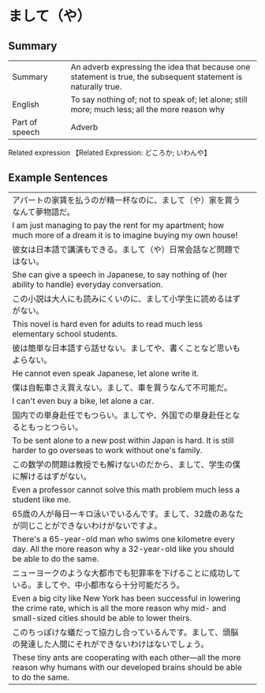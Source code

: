 # まして（や）

## Summary

<table><tr>   <td>Summary<td>   <td>An adverb expressing the idea that because one statement is true, the subsequent statement is naturally true.</td><tr><tr>   <td>English<td>   <td>To say nothing of; not to speak of; let alone; still more; much less; all the more reason why</td><tr><tr>   <td>Part of speech<td>   <td>Adverb</td><tr></table><tr>   <td>Related expression<td>   <td>【Related Expression: どころか; いわんや】</td><tr></table></table>

## Example Sentences

<table><tr><td>アパートの家賃を払うのが精一杯なのに、まして（や）家を買うなんて夢物語だ。<td><tr><tr><td>I am just managing to pay the rent for my apartment; how much more of a dream it is to imagine buying my own house!<td><tr><tr><td>彼女は日本語で講演もできる。まして（や）日常会話など問題ではない。<td><tr><tr><td>She can give a speech in Japanese, to say nothing of (her ability to handle) everyday conversation.<td><tr><tr><td>この小説は大人にも読みにくいのに、まして小学生に読めるはずがない。<td><tr><tr><td>This novel is hard even for adults to read much less elementary school students.<td><tr><tr><td>彼は簡単な日本語すら話せない。ましてや、書くことなど思いもよらない。<td><tr><tr><td>He cannot even speak Japanese, let alone write it.<td><tr><tr><td>僕は自転車さえ買えない。まして、車を買うなんて不可能だ。<td><tr><tr><td>I can't even buy a bike, let alone a car.<td><tr><tr><td>国内での単身赴任でもつらい。ましてや、外国での単身赴任となるともっとつらい。<td><tr><tr><td>To be sent alone to a new post within Japan is hard. It is still harder to go overseas to work without one's family.<td><tr><tr><td>この数学の問題は教授でも解けないのだから、まして、学生の僕に解けるはずがない。<td><tr><tr><td>Even a professor cannot solve this math problem much less a student like me.<td><tr><tr><td>65歳の人が毎日一キロ泳いでいるんです。まして、32歳のあなたが同じことができないわけがないですよ。<td><tr><tr><td>There's a 65-year-old man who swims one kilometre every day. All the more reason why a 32-year-old like you should be able to do the same.<td><tr><tr><td>ニューヨークのような大都市でも犯罪率を下げることに成功している。ましてや、中小都市なら十分可能だろう。<td><tr><tr><td>Even a big city like New York has been successful in lowering the crime rate, which is all the more reason why mid- and small-sized cities should be able to lower theirs.<td><tr><tr><td>このちっぽけな蟻だって協力し合っているんです。まして、頭脳の発達した人間にそれができないわけはないでしょう。<td><tr><tr><td>These tiny ants are cooperating with each other—all the more reason why humans with our developed brains should be able to do the same.<td><tr></table>

